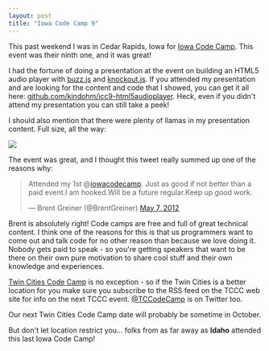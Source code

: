 ```yaml
---
layout: post
title: "Iowa Code Camp 9"
---
```


<p>This past weekend I was in Cedar Rapids, Iowa for  <a href="http://iowacodecamp.com">Iowa Code Camp</a>. This event was their ninth one, and it was great!</p>



<p>I had the fortune of doing a presentation at the event on building an HTML5 audio player with <a href="http://buzz.jaysalvat.com/">buzz.js</a> and  <a href="http://knockoutjs.com">knockout.js</a>. If you attended my presentation and are looking for the content and code that I showed, you can get it all here:  <a href="https://github.com/kindohm/icc9-html5audioplayer"> github.com/kindohm/icc9-html5audioplayer</a>. Heck, even if you didn't attend my presentation you can still take a peek!</p>



<p>I should also mention that there were plenty of llamas in my  presentation content. Full size, all the way:</p>



<p><a href="http://twitter.com/#!/kindohm/status/198795505935990784/photo/1/large"><img src="http://p.twimg.com/AsJDdZqCQAEYfhP.jpg:large"/></a></p>



<p>The event was great, and I thought this tweet really summed up  one of the reasons why: </p>



<blockquote class="twitter-tweet">
<p>Attended my 1st @<a href="https://twitter.com/iowacodecamp">iowacodecamp</a>. Just as good if not better than a paid event.I am hooked.Will be a future regular.Keep up good work.</p>



<p>&mdash; Brent Greiner (@BrentGreiner) <a href="https://twitter.com/BrentGreiner/status/199329581730238464" data-datetime="2012-05-07T02:47:30+00:00">May 7, 2012</a></p>


</blockquote>
<script src="//platform.twitter.com/widgets.js" charset="utf-8"></script>

<p>Brent is absolutely right! Code camps are free and full of great technical content. I think one of the reasons for this is that us programmers want to come out and talk code for no other reason than because we love doing it. Nobody gets paid to speak - so you're  getting speakers that want to be there on their own pure motivation to share cool stuff and their own knowledge and experiences.</p>



<p><a href="http://twincitiescodecamp">Twin Cities Code Camp</a> is no exception - so if the Twin Cities is a better location for you make sure you subscribe to the RSS feed on the TCCC web site for info on the next TCCC event. <a href="http://twitter.com/tccodecamp"> @TCCodeCamp</a> is on Twitter too. </p>



<p>Our next Twin Cities Code Camp date will probably be sometime in October.</p>



<p>But don't let location restrict you... folks from as far away as <strong>Idaho</strong> attended this last Iowa Code Camp!</p>




